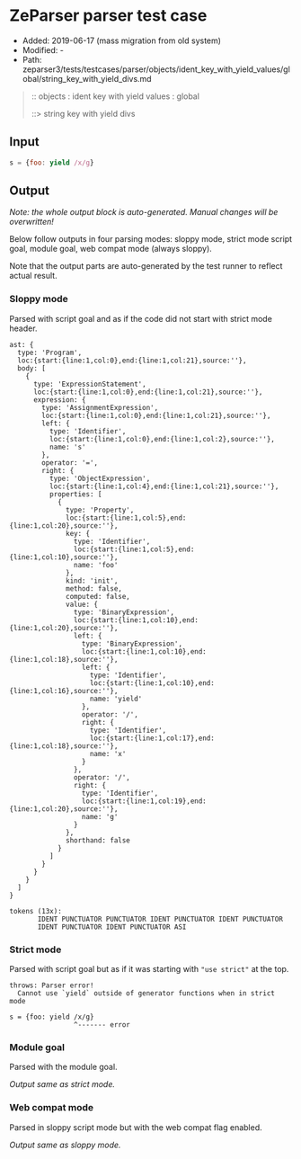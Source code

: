 # ZeParser parser test case

- Added: 2019-06-17 (mass migration from old system)
- Modified: -
- Path: zeparser3/tests/testcases/parser/objects/ident_key_with_yield_values/global/string_key_with_yield_divs.md

> :: objects : ident key with yield values : global
>
> ::> string key with yield divs

## Input

`````js
s = {foo: yield /x/g}
`````

## Output

_Note: the whole output block is auto-generated. Manual changes will be overwritten!_

Below follow outputs in four parsing modes: sloppy mode, strict mode script goal, module goal, web compat mode (always sloppy).

Note that the output parts are auto-generated by the test runner to reflect actual result.

### Sloppy mode

Parsed with script goal and as if the code did not start with strict mode header.

`````
ast: {
  type: 'Program',
  loc:{start:{line:1,col:0},end:{line:1,col:21},source:''},
  body: [
    {
      type: 'ExpressionStatement',
      loc:{start:{line:1,col:0},end:{line:1,col:21},source:''},
      expression: {
        type: 'AssignmentExpression',
        loc:{start:{line:1,col:0},end:{line:1,col:21},source:''},
        left: {
          type: 'Identifier',
          loc:{start:{line:1,col:0},end:{line:1,col:2},source:''},
          name: 's'
        },
        operator: '=',
        right: {
          type: 'ObjectExpression',
          loc:{start:{line:1,col:4},end:{line:1,col:21},source:''},
          properties: [
            {
              type: 'Property',
              loc:{start:{line:1,col:5},end:{line:1,col:20},source:''},
              key: {
                type: 'Identifier',
                loc:{start:{line:1,col:5},end:{line:1,col:10},source:''},
                name: 'foo'
              },
              kind: 'init',
              method: false,
              computed: false,
              value: {
                type: 'BinaryExpression',
                loc:{start:{line:1,col:10},end:{line:1,col:20},source:''},
                left: {
                  type: 'BinaryExpression',
                  loc:{start:{line:1,col:10},end:{line:1,col:18},source:''},
                  left: {
                    type: 'Identifier',
                    loc:{start:{line:1,col:10},end:{line:1,col:16},source:''},
                    name: 'yield'
                  },
                  operator: '/',
                  right: {
                    type: 'Identifier',
                    loc:{start:{line:1,col:17},end:{line:1,col:18},source:''},
                    name: 'x'
                  }
                },
                operator: '/',
                right: {
                  type: 'Identifier',
                  loc:{start:{line:1,col:19},end:{line:1,col:20},source:''},
                  name: 'g'
                }
              },
              shorthand: false
            }
          ]
        }
      }
    }
  ]
}

tokens (13x):
       IDENT PUNCTUATOR PUNCTUATOR IDENT PUNCTUATOR IDENT PUNCTUATOR
       IDENT PUNCTUATOR IDENT PUNCTUATOR ASI
`````

### Strict mode

Parsed with script goal but as if it was starting with `"use strict"` at the top.

`````
throws: Parser error!
  Cannot use `yield` outside of generator functions when in strict mode

s = {foo: yield /x/g}
                ^------- error
`````


### Module goal

Parsed with the module goal.

_Output same as strict mode._

### Web compat mode

Parsed in sloppy script mode but with the web compat flag enabled.

_Output same as sloppy mode._
